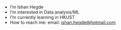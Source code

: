 - I’m Ishan Hegde
- I’m interested in Data analysis/ML
- I’m currently learning in HKUST
- How to reach me: email: ishan.hegde@hotmail.com


